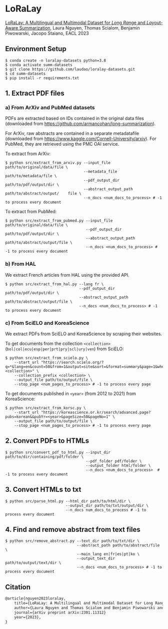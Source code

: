 # LoRaLay 
[LoRaLay: A Multilingual and Multimodal Dataset for *Lo*ng *Ra*nge and *Lay*out-Aware Summarization](https://arxiv.org/abs/2301.11312), Laura Nguyen, Thomas Scialom, Benjamin Piwowarski, Jacopo Staiano, EACL 2023

## Environment Setup 

~~~shell
$ conda create -n loralay-datasets python=3.8
$ conda activate summ-datasets 
$ git clone https://github.com/laudao/loralay-datasets.git
$ cd summ-datasets
$ pip install -r requirements.txt
~~~

## 1. Extract PDF files 

### a) From ArXiv and PubMed datasets

PDFs are extracted based on IDs contained in the original data files (downloaded from https://github.com/armancohan/long-summarization). 

For ArXiv, raw abstracts are contained in a separate metadatafile (downloaded from https://www.kaggle.com/Cornell-University/arxiv). For PubMed, they are retrieved using the PMC OAI service. 


To extract from ArXiv:
~~~shell
$ python src/extract_from_arxiv.py --input_file path/to/original/data/file \
                                   --metadata_file path/to/metadata/file \
                                   --pdf_output_dir path/to/pdf/output/dir \
                                   --abstract_output_path path/to/abstract/output/    file \
                                   --n_docs <num_docs_to_process> # -1 to process every document
~~~

To extract from PubMed:
~~~shell
$ python src/extract_from_pubmed.py --input_file path/to/original/data/file \
                                    --pdf_output_dir path/to/pdf/output/dir \
                                    --abstract_output_path path/to/abstract/output/file \
                                    --n_docs <num_docs_to_process> # -1 to process every document
~~~

### b) From HAL

We extract French articles from HAL using the provided API.

~~~shell
$ python src/extract_from_hal.py --lang fr \
                                 --pdf_output_dir path/to/pdf/output/dir \
                                 --abstract_output_path path/to/abstract/output/file \
                                 --n_docs <num_docs_to_process> # -1 to process every document
~~~

### c) From SciELO and KoreaScience

We extract PDFs from SciELO and KoreaScience by scraping their websites.

To get documents from the collection `<collection>` (`bol|col|ecu|esp|per|prt|pry|scl|ury|ven`) from SciELO:

~~~shell
$ python src/extract_from_scielo.py \
    --start_url "https://search.scielo.org/?q=*&lang=en&count=50&from=1&output=site&sort=&format=summary&page=1&where=&filter%5Bin%5D%5B%5D=<collection>" \
    --collection_prefix <collection> \
    --output_file path/to/output/file \
    --stop_page <num_pages_to_process> # -1 to process every page
~~~

To get documents published in `<year>` (from 2012 to 2021) from KoreaScience:

~~~shell
$ python src/extract_from_korsc.py \
    --start_url "https://koreascience.or.kr/search/advanced.page?pubs=korean&&pubYr=<year>&pageSize=50&pageNo=1" \
    --output_file path/to/output/file \
    --stop_page <num_pages_to_process> # -1 to process every page
~~~


## 2. Convert PDFs to HTMLs

~~~shell
$ python src/convert_pdf_to_html.py --input_dir path/to/dir/containing/pdf/folder \
                                    --pdf_folder pdf/folder \
                                    --output_folder html/folder \
                                    --n_docs <num_docs_to_process>  # -1 to process every document
~~~

## 3. Convert HTMLs to txt

~~~shell
$ python src/parse_html.py --html_dir path/to/html/dir \
                           --output_dir path/to/txt/output/dir \
                           --n_docs num_docs_to_process # -1 to process every document
~~~

## 4. Find and remove abstract from text files 

~~~
$ python src/remove_abstract.py --text_dir path/to/txt/dir \
                                --abstract_path path/to/abstract/file \
                                --main_lang en|fr|es|pt|ko \ 
                                --output_text_dir path/to/output/text/dir \
                                --n_docs <num_docs_to_process> # -1 to process every document
~~~

## Citation

``` latex
@article{nguyen2023loralay,
    title={LoRaLay: A Multilingual and Multimodal Dataset for Long Range and Layout-Aware Summarization}, 
    author={Laura Nguyen and Thomas Scialom and Benjamin Piwowarski and Jacopo Staiano},
    journal={arXiv preprint arXiv:2301.11312}
    year={2023},
}
```

